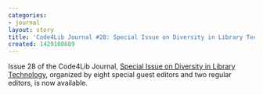 ```yaml
---
categories:
- journal
layout: story
title: 'Code4Lib Journal #28: Special Issue on Diversity in Library Technology'
created: 1429108689
---
```

Issue 28 of the Code4Lib Journal, <a href="http://journal.code4lib.org/issues/issues/issue28">Special Issue on Diversity in Library Technology</a>, organized by eight special guest editors and two regular editors, is now available.
